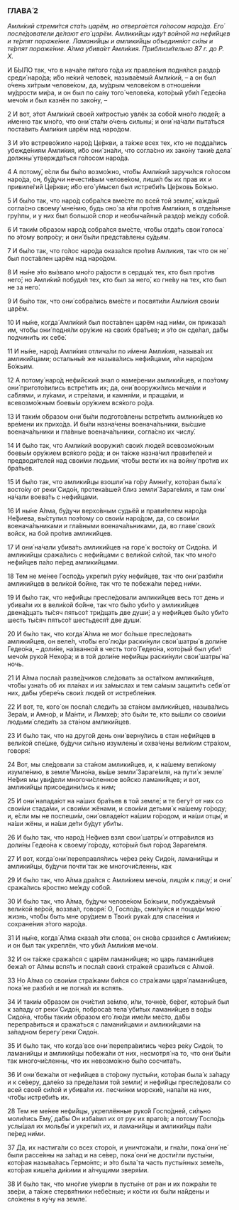 ### ГЛАВА́ 2

_Амли́кий стреми́тся ста́ть царём, но отверга́ется го́лосом наро́да. Его́ после́дователи де́лают его́ царём. Амлики́йцы иду́т войно́й на нефи́йцев и те́рпят пораже́ние. Ламани́йцы и амлики́йцы объединя́ют си́лы и те́рпят пораже́ние. А́лма убива́ет Амли́кия. Приблизи́тельно 87 г. до Р. Х._

И БЫ́ЛО так, что в нача́ле пя́того го́да их правле́ния подня́лся раздо́р среди́ наро́да; и́бо не́кий челове́к, называ́емый Амли́кий, – а он был о́чень хи́трым челове́ком, да, му́дрым челове́ком в отноше́нии му́дрости ми́ра, и он был по са́ну того́ челове́ка, кото́рый уби́л Гедео́на мечо́м и был казнён по зако́ну, –

2 И вот, э́тот Амли́кий свое́й хи́тростью увлёк за собо́й мно́го люде́й; а и́менно так мно́го, что они́ ста́ли о́чень сильны́; и они́ на́чали пыта́ться поста́вить Амли́кия царём над наро́дом.

3 И э́то встрево́жило наро́д Це́ркви, а та́кже всех тех, кто не подда́лись убежде́ниям Амли́кия, и́бо они́ зна́ли, что согла́сно их зако́ну таки́е дела́ должны́ утвержда́ться го́лосом наро́да.

4 А потому́, е́сли бы бы́ло возмо́жно, что́бы Амли́кий заручи́лся го́лосом наро́да, он, бу́дучи нечести́вым челове́ком, лиши́л бы их прав их и привиле́гий Це́ркви; и́бо его́ у́мысел был истреби́ть Це́рковь Бо́жью.

5 И бы́ло так, что наро́д собра́лся вме́сте по всей той земле́, ка́ждый согла́сно своему́ мне́нию, будь оно́ за и́ли про́тив Амли́кия, в отде́льные гру́ппы, и у них был большо́й спор и необыча́йный раздо́р ме́жду собо́й.

6 И таки́м о́бразом наро́д собра́лся вме́сте, что́бы отда́ть свои́ голоса́ по э́тому вопро́су; и они́ бы́ли предста́влены су́дьям.

7 И бы́ло так, что го́лос наро́да оказа́лся про́тив Амликия, так что он не́ был поста́влен царём над наро́дом.

8 И ны́не э́то вы́звало мно́го ра́дости в сердца́х тех, кто был про́тив него́; но Амли́кий побуди́л тех, кто был за него́, ко гне́ву на тех, кто был не за него́.

9 И бы́ло так, что они́ собра́лись вме́сте и посвяти́ли Амли́кия свои́м царём.

10 И ны́не, когда́ Амли́кий был поста́влен царём над ни́ми, он приказа́л им, что́бы они́ подня́ли ору́жие на свои́х бра́тьев; и э́то он сде́лал, да́бы подчини́ть их себе́.

11 И ны́не, наро́д Амли́кия отлича́ли по и́мени Амли́кия, называ́я их амлики́йцами; остальны́е же называ́лись нефи́йцами, и́ли наро́дом Бо́жьим.

12 А потому́ наро́д нефи́йский знал о наме́рении амлики́йцев, и поэ́тому они́ пригото́вились встре́тить их; да, они́ вооружи́лись меча́ми и са́блями, и лу́ками, и стре́лами, и камня́ми, и праща́ми, и всевозмо́жным боевы́м ору́жием вся́кого ро́да.

13 И таки́м о́бразом они́ бы́ли подгото́влены встре́тить амлики́йцев ко вре́мени их прихо́да. И бы́ли назна́чены военача́льники, вы́сшие военача́льники и гла́вные военача́льники, согла́сно их числу́.

14 И бы́ло так, что Амли́кий вооружи́л свои́х люде́й всевозмо́жным боевы́м ору́жием вся́кого ро́да; и он та́кже назна́чил прави́телей и предводи́телей над свои́ми людьми́, что́бы вести́ их на войну́ про́тив их бра́тьев.

15 И бы́ло так, что амлики́йцы взошли́ на го́ру Амни́гу, кото́рая была́ к восто́ку от реки́ Сидо́н, протека́вшей близ земли́ Зараге́мля, и там они́ на́чали воева́ть с нефи́йцами.

16 И ны́не А́лма, бу́дучи верхо́вным судьёй и прави́телем наро́да Не́фиева, вы́ступил поэ́тому со свои́м наро́дом, да, со свои́ми военача́льниками и гла́вными военача́льниками, да, во главе́ свои́х войск, на бой про́тив амлики́йцев.

17 И они́ на́чали убива́ть амлики́йцев на горе́ к восто́ку от Сидо́на. И амлики́йцы сража́лись с нефи́йцами с вели́кой си́лой, так что мно́го нефи́йцев па́ло пе́ред амлики́йцами.

18 Тем не ме́нее Госпо́дь укрепи́л ру́ку нефи́йцев, так что они́ разби́ли амлики́йцев в вели́кой бо́йне, так что те побежа́ли пе́ред ни́ми.

19 И бы́ло так, что нефи́йцы пресле́довали амлики́йцев весь тот день и убива́ли их в вели́кой бо́йне, так что бы́ло уби́то у амлики́йцев двена́дцать ты́сяч пятьсо́т три́дцать две души́; а у нефи́йцев бы́ло уби́то шесть ты́сяч пятьсо́т шестьдеся́т две души́.

20 И бы́ло так, что когда́ А́лма не мог бо́льше пресле́довать амлики́йцев, он веле́л, что́бы его́ лю́ди раски́нули свои́ шатры́ в доли́не Гедео́на, – доли́не, на́званной в честь того́ Гедео́на, кото́рый был уби́т мечо́м руко́й Нехо́ра; и в той доли́не нефи́йцы раски́нули свои́ шатры́ на́ ночь.

21 И А́лма посла́л разве́дчиков сле́довать за оста́тком амлики́йцев, что́бы узна́ть об их пла́нах и их за́мыслах и тем са́мым защити́ть себя́ от них, да́бы убере́чь свои́х люде́й от истребле́ния.

22 И вот, те, кого́ он посла́л следи́ть за ста́ном амлики́йцев, называ́лись Зера́м, и Амно́р, и Ма́нти, и Лимхе́р; э́то бы́ли те, кто вы́шли со свои́ми людьми́ следи́ть за ста́ном амлики́йцев.

23 И бы́ло так, что на друго́й день они́ верну́лись в стан нефи́йцев в вели́кой спе́шке, бу́дучи си́льно изумлены́ и охва́чены вели́ким стра́хом, говоря́:

24 Вот, мы сле́довали за ста́ном амлики́йцев, и, к на́шему вели́кому изумле́нию, в земле́ Мино́на, вы́ше земли́ Зараге́мля, на пути́ к земле́ Не́фия мы уви́дели многочи́сленное во́йско ламани́йцев; и вот, амлики́йцы присоедини́лись к ним;

25 И они́ напада́ют на на́ших бра́тьев в той земле́; и те бегу́т от них со свои́ми стада́ми, и свои́ми жёнами, и свои́ми детьми́ к на́шему го́роду; и, е́сли мы не поспеши́м, они́ овладе́ют на́шим го́родом, и на́ши отцы́, и на́ши жёны, и на́ши де́ти бу́дут уби́ты.

26 И бы́ло так, что наро́д Не́фиев взял свои́ шатры́ и отпра́вился из доли́ны Гедео́на к своему́ го́роду, кото́рый был го́род Зараге́мля.

27 И вот, когда́ они́ переправля́лись че́рез ре́ку Сидо́н, ламани́йцы и амлики́йцы, бу́дучи почти́ так же многочи́сленны, как

29 И бы́ло так, что А́лма дра́лся с Амли́кием мечо́м, лицо́м к лицу́; и они́ сража́лись я́ростно ме́жду собо́й.

30 И бы́ло так, что А́лма, бу́дучи челове́ком Бо́жьим, побужда́емый вели́кой ве́рой, воззва́л, говоря́: О, Госпо́дь, сми́луйся и пощади́ мою́ жизнь, что́бы быть мне ору́дием в Твои́х рука́х для спасе́ния и сохране́ния э́того наро́да.

31 И ны́не, когда́ А́лма сказа́л э́ти слова́, он сно́ва срази́лся с Амли́кием; и он был так укреплён, что уби́л Амли́кия мечо́м.

32 И он та́кже сража́лся с царём ламани́йцев; но царь ламани́йцев бежа́л от А́лмы вспя́ть и посла́л свои́х стра́жей срази́ться с А́лмой.

33 Но А́лма со свои́ми стра́жами би́лся со стра́жами царя́ ламани́йцев, пока́ не разби́л и не погна́л их вспять.

34 И таки́м о́бразом он очи́стил зе́млю, и́ли, точне́е, бе́рег, кото́рый был к за́паду от реки́ Сидо́н, поброса́в тела́ уби́тых ламани́йцев в во́ды Сидо́на, что́бы таки́м о́бразом его́ лю́ди име́ли ме́сто, да́бы перепра́виться и сража́ться с ламани́йцами и амлики́йцами на за́падном берегу́ реки́ Сидо́н.

35 И бы́ло так, что когда́ все они́ перепра́вились че́рез ре́ку Сидо́н, то ламани́йцы и амлики́йцы побежа́ли от них, несмотря́ на то, что они́ бы́ли так многочи́сленны, что их невозмо́жно бы́ло сосчита́ть.

36 И они́ бежа́ли от нефи́йцев в сто́рону пусты́ни, кото́рая была́ к за́паду и к се́веру, дале́ко за преде́лами той земли́; и нефи́йцы пресле́довали со всей свое́й си́лой и убива́ли их. песчи́нки морски́е, напа́ли на них, что́бы истреби́ть их.

28 Тем не ме́нее нефи́йцы, укреплённые руко́й Госпо́дней, си́льно моли́лись Ему́, да́бы Он изба́вил их от рук их враго́в; а потому́ Госпо́дь услы́шал их мольбы́ и укрепи́л их, и ламани́йцы и амлики́йцы па́ли пе́ред ни́ми.

37 Да, их настига́ли со всех сторо́н, и уничтожа́ли, и гна́ли, пока́ они́ не́ были рассе́яны на за́пад и на се́вер, пока́ они́ не дости́гли пусты́ни, кото́рая называ́лась Гермо́нтс; и э́то была́ та часть пусты́нных земе́ль, кото́рая кише́ла ди́кими и а́лчущими зверя́ми.

38 И бы́ло так, что мно́гие у́мерли в пусты́не от ран и их пожра́ли те зве́ри, а та́кже стервя́тники небе́сные; и ко́сти их бы́ли на́йдены и сло́жены в ку́чу на земле́.
